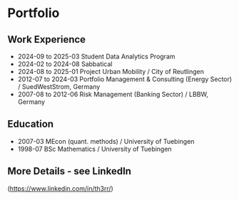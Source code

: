 # Portfolio

## Work Experience

* 2024-09 to 2025-03 Student Data Analytics Program
* 2024-02 to 2024-08 Sabbatical
* 2024-08 to 2025-01 Project Urban Mobility / City of Reutlingen
* 2012-07 to 2024-03 Portfolio Management & Consulting (Energy Sector) / SuedWestStrom, Germany
* 2007-08 to 2012-06 Risk Management (Banking Sector) / LBBW, Germany

## Education
* 2007-03 MEcon (quant. methods) / University of Tuebingen
* 1998-07 BSc  Mathematics / University of Tuebingen

## More Details - see LinkedIn
(https://www.linkedin.com/in/th3rr/)
<!---
th3rr/th3rr is a ✨ special ✨ repository because its `README.md` (this file) appears on your GitHub profile.
You can click the Preview link to take a look at your changes.
--->
